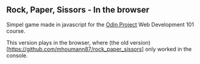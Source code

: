 ## Rock, Paper, Sissors - In the browser

Simpel game made in javascript for the [Odin Project](https://theodinprojece) Web Development 101 course.

This version plays in the browser, where (the old version)[https://github.com/mhoumann87/rock_paper_sissors] only worked in the console.
